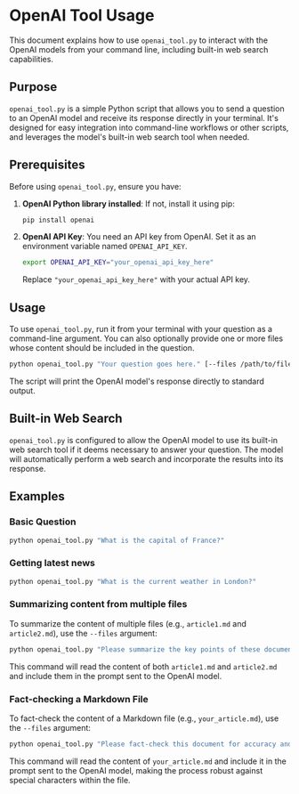 # OpenAI Tool Usage

This document explains how to use `openai_tool.py` to interact with the OpenAI models from your command line, including built-in web search capabilities.

## Purpose

`openai_tool.py` is a simple Python script that allows you to send a question to an OpenAI model and receive its response directly in your terminal. It's designed for easy integration into command-line workflows or other scripts, and leverages the model's built-in web search tool when needed.

## Prerequisites

Before using `openai_tool.py`, ensure you have:

1.  **OpenAI Python library installed**: If not, install it using pip:
    ```bash
    pip install openai
    ```
2.  **OpenAI API Key**: You need an API key from OpenAI. Set it as an environment variable named `OPENAI_API_KEY`.
    ```bash
    export OPENAI_API_KEY="your_openai_api_key_here"
    ```
    Replace `"your_openai_api_key_here"` with your actual API key.

## Usage

To use `openai_tool.py`, run it from your terminal with your question as a command-line argument. You can also optionally provide one or more files whose content should be included in the question.

```bash
python openai_tool.py "Your question goes here." [--files /path/to/file1.md /path/to/file2.txt]
```

The script will print the OpenAI model's response directly to standard output.

## Built-in Web Search

`openai_tool.py` is configured to allow the OpenAI model to use its built-in web search tool if it deems necessary to answer your question. The model will automatically perform a web search and incorporate the results into its response.

## Examples

### Basic Question

```bash
python openai_tool.py "What is the capital of France?"
```

### Getting latest news

```bash
python openai_tool.py "What is the current weather in London?"
```

### Summarizing content from multiple files

To summarize the content of multiple files (e.g., `article1.md` and `article2.md`), use the `--files` argument:

```bash
python openai_tool.py "Please summarize the key points of these documents." --files article1.md article2.md
```

This command will read the content of both `article1.md` and `article2.md` and include them in the prompt sent to the OpenAI model.

### Fact-checking a Markdown File

To fact-check the content of a Markdown file (e.g., `your_article.md`), use the `--files` argument:

```bash
python openai_tool.py "Please fact-check this document for accuracy and consistency." --files your_article.md
```

This command will read the content of `your_article.md` and include it in the prompt sent to the OpenAI model, making the process robust against special characters within the file.